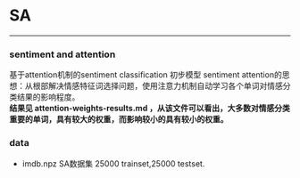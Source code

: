 # SA
---
### sentiment and attention
基于attention机制的sentiment classification 初步模型
sentiment attention的思想：从根部解决情感特征词选择问题，使用注意力机制自动学习各个单词对情感分类结果的影响程度。 <br/>
__结果见 attention-weights-results.md ，从该文件可以看出，大多数对情感分类重要的单词，具有较大的权重，而影响较小的具有较小的权重。__
### data
* imdb.npz SA数据集 25000 trainset,25000 testset.
